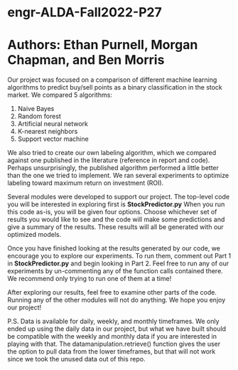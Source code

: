 # engr-ALDA-Fall2022-P27
# Authors: Ethan Purnell, Morgan Chapman, and Ben Morris

Our project was focused on a comparison of different machine learning algorithms to predict buy/sell points as a binary classification in the stock market.
We compared 5 algorithms:
  1) Naive Bayes
  2) Random forest
  3) Artificial neural network
  4) K-nearest neighbors
  5) Support vector machine

We also tried to create our own labeling algorithm, which we compared against one published in the literature (reference in report and code). Perhaps unsurprisingly, 
the published algorithm performed a little better than the one we tried to implement. We ran several experiments to optimize labeling toward maximum return on 
investment (ROI). 

Several modules were developed to support our project. The top-level code you will be interested in exploring first is **StockPredictor.py**
When you run this code as-is, you will be given four options. Choose whichever set of results you would like to see and the code will make some predictions and give 
a summary of the results. These results will all be generated with our optimized models.

Once you have finished looking at the results generated by our code, we encourage you to explore our experiments. To run them, comment out Part 1 in **StockPredictor.py** and begin looking in Part 2. Feel free to run any of our experiments by un-commenting any of the function calls contained there. We recommend only trying to run one of them at a time!

After exploring our results, feel free to examine other parts of the code. Running any of the other modules will not do anything. We hope you enjoy our project!

P.S. Data is available for daily, weekly, and monthly timeframes. We only ended up using the daily data in our project, but what we have built should be compatible with the weekly and monthly data if you are interested in playing with that. The datamanipulation.retrieve() function gives the user the option to pull data from the lower timeframes, but that will not work since we took the unused data out of this repo.
